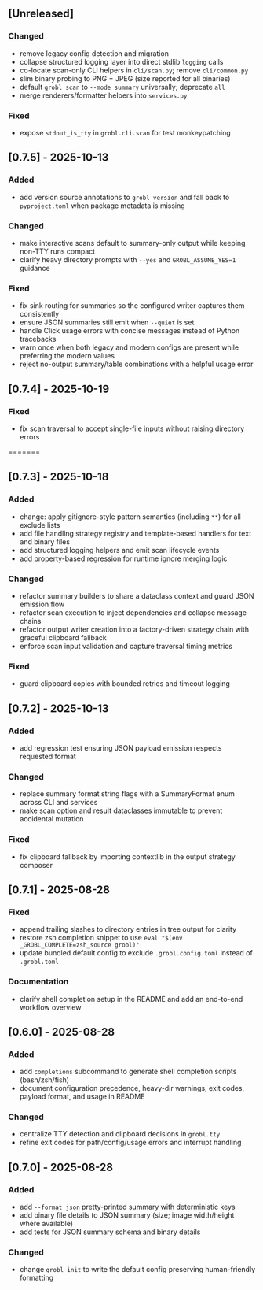 ## [Unreleased]

### Changed
- remove legacy config detection and migration
- collapse structured logging layer into direct stdlib `logging` calls
- co-locate scan-only CLI helpers in `cli/scan.py`; remove `cli/common.py`
- slim binary probing to PNG + JPEG (size reported for all binaries)
- default `grobl scan` to `--mode summary` universally; deprecate `all`
- merge renderers/formatter helpers into `services.py`

### Fixed
- expose `stdout_is_tty` in `grobl.cli.scan` for test monkeypatching

## [0.7.5] - 2025-10-13

### Added
- add version source annotations to `grobl version` and fall back to `pyproject.toml` when package metadata is missing

### Changed
- make interactive scans default to summary-only output while keeping non-TTY runs compact
- clarify heavy directory prompts with `--yes` and `GROBL_ASSUME_YES=1` guidance

### Fixed
- fix sink routing for summaries so the configured writer captures them consistently
- ensure JSON summaries still emit when `--quiet` is set
- handle Click usage errors with concise messages instead of Python tracebacks
- warn once when both legacy and modern configs are present while preferring the modern values
- reject no-output summary/table combinations with a helpful usage error

## [0.7.4] - 2025-10-19

### Fixed
- fix scan traversal to accept single-file inputs without raising directory errors

=======

## [0.7.3] - 2025-10-18

### Added
- change: apply gitignore-style pattern semantics (including `**`) for all exclude lists
- add file handling strategy registry and template-based handlers for text and binary files
- add structured logging helpers and emit scan lifecycle events
- add property-based regression for runtime ignore merging logic

### Changed
- refactor summary builders to share a dataclass context and guard JSON emission flow
- refactor scan execution to inject dependencies and collapse message chains
- refactor output writer creation into a factory-driven strategy chain with graceful clipboard fallback
- enforce scan input validation and capture traversal timing metrics

### Fixed
- guard clipboard copies with bounded retries and timeout logging

## [0.7.2] - 2025-10-13

### Added
- add regression test ensuring JSON payload emission respects requested format

### Changed
- replace summary format string flags with a SummaryFormat enum across CLI and services
- make scan option and result dataclasses immutable to prevent accidental mutation

### Fixed
- fix clipboard fallback by importing contextlib in the output strategy composer

## [0.7.1] - 2025-08-28

### Fixed
- append trailing slashes to directory entries in tree output for clarity
- restore zsh completion snippet to use `eval "$(env _GROBL_COMPLETE=zsh_source grobl)"`
- update bundled default config to exclude `.grobl.config.toml` instead of `.grobl.toml`

### Documentation
- clarify shell completion setup in the README and add an end-to-end workflow overview

## [0.6.0] - 2025-08-28

### Added
- add `completions` subcommand to generate shell completion scripts (bash/zsh/fish)
- document configuration precedence, heavy-dir warnings, exit codes, payload format, and usage in README

### Changed
- centralize TTY detection and clipboard decisions in `grobl.tty`
- refine exit codes for path/config/usage errors and interrupt handling
## [0.7.0] - 2025-08-28

### Added
- add `--format json` pretty-printed summary with deterministic keys
- add binary file details to JSON summary (size; image width/height where available)
- add tests for JSON summary schema and binary details

### Changed
- change `grobl init` to write the default config preserving human-friendly formatting

